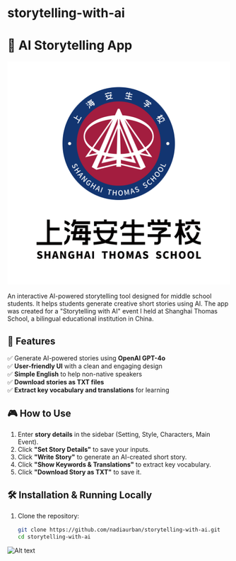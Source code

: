 # storytelling-with-ai
# 📖 AI Storytelling App

![Alt text](logo-header.png)


An interactive AI-powered storytelling tool designed for middle school students. It helps students generate creative short stories using AI. The app was created for a "Storytelling with AI" event I held at Shanghai Thomas School, a bilingual educational institution in China.

## 🚀 Features
✅ Generate AI-powered stories using **OpenAI GPT-4o**  
✅ **User-friendly UI** with a clean and engaging design  
✅ **Simple English** to help non-native speakers  
✅ **Download stories as TXT files**  
✅ **Extract key vocabulary and translations** for learning  
 

## 🎮 How to Use
1. Enter **story details** in the sidebar (Setting, Style, Characters, Main Event).
2. Click **"Set Story Details"** to save your inputs.
3. Click **"Write Story"** to generate an AI-created short story.
4. Click **"Show Keywords & Translations"** to extract key vocabulary.
5. Click **"Download Story as TXT"** to save it.

## 🛠️ Installation & Running Locally

1. Clone the repository:
   ```bash
   git clone https://github.com/nadiaurban/storytelling-with-ai.git
   cd storytelling-with-ai

![Alt text](IMG_3544.jpg)